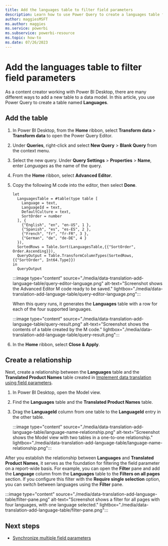 ```yaml
---
title: Add the languages table to filter field parameters
description: Learn how to use Power Query to create a languages table for multiple-language reports in Power BI.
author: maggiesMSFT   
ms.author: maggies
ms.service: powerbi
ms.subservice: powerbi-resource
ms.topic: how-to
ms.date: 07/26/2023
---
```

# Add the languages table to filter field parameters

As a content creator working with Power BI Desktop, there are many different ways to add a new table to a data model. In this article, you use Power Query to create a table named **Languages**.

## Add the table

1. In Power BI Desktop, from the **Home** ribbon, select **Transform data** > **Transform data** to open the Power Query Editor.

1. Under **Queries**, right-click and select **New Query** > **Blank Query** from the context menu.

1. Select the new query. Under **Query Settings** > **Properties** > **Name**, enter *Languages* as the name of the query.

1. From the **Home** ribbon, select **Advanced Editor**.

1. Copy the following M code into the editor, then select **Done**.

   ```powerquery-m
   let
     LanguagesTable = #table(type table [
       Language = text,
       LanguageId = text,
       DefaultCulture = text,
       SortOrder = number
     ], {
       {"English", "en", "en-US", 1 },
       {"Spanish", "es", "es-ES", 2 },
       {"French", "fr", "fr-FR", 3 },
       {"German", "de", "de-DE", 4 }
     }),
     SortedRows = Table.Sort(LanguagesTable,{{"SortOrder", Order.Ascending}}),
     QueryOutput = Table.TransformColumnTypes(SortedRows,{{"SortOrder", Int64.Type}})
   in
     QueryOutput
   ```

   :::image type="content" source="./media/data-translation-add-language-table/query-editor-language.png" alt-text="Screenshot shows the Advanced Editor M code ready to be saved." lightbox="./media/data-translation-add-language-table/query-editor-language.png":::

   When this query runs, it generates the **Languages** table with a row for each of the four supported languages.

   :::image type="content" source="./media/data-translation-add-language-table/query-result.png" alt-text="Screenshot shows the contents of a table created by the M code." lightbox="./media/data-translation-add-language-table/query-result.png":::

1. In the **Home** ribbon, select **Close & Apply**.

## Create a relationship

Next, create a relationship between the **Languages** table and the **Translated Product Names** table created in [Implement data translation using field parameters](data-translation-implement-field.md).

1. In Power BI Desktop, open the Model view.
1. Find the **Languages** table and the **Translated Product Names** table.
1. Drag the **LanguageId** column from one table to the **LanguageId** entry in the other table.

   :::image type="content" source="./media/data-translation-add-language-table/language-name-relationship.png" alt-text="Screenshot shows the Model view with two tables in a one-to-one relationship." lightbox="./media/data-translation-add-language-table/language-name-relationship.png":::

After you establish the relationship between **Languages** and **Translated Product Names**, it serves as the foundation for filtering the field parameter on a report-wide basis. For example, you can open the **Filter** pane and add the **Language** column from the **Languages** table to the **Filters on all pages** section. If you configure this filter with the **Require single selection** option, you can switch between languages using the **Filter** pane.

:::image type="content" source="./media/data-translation-add-language-table/filter-pane.png" alt-text="Screenshot shows a filter for all pages with four languages, with one language selected." lightbox="./media/data-translation-add-language-table/filter-pane.png":::

## Next steps

- [Synchronize multiple field parameters](data-translation-synchronize-field.md)
